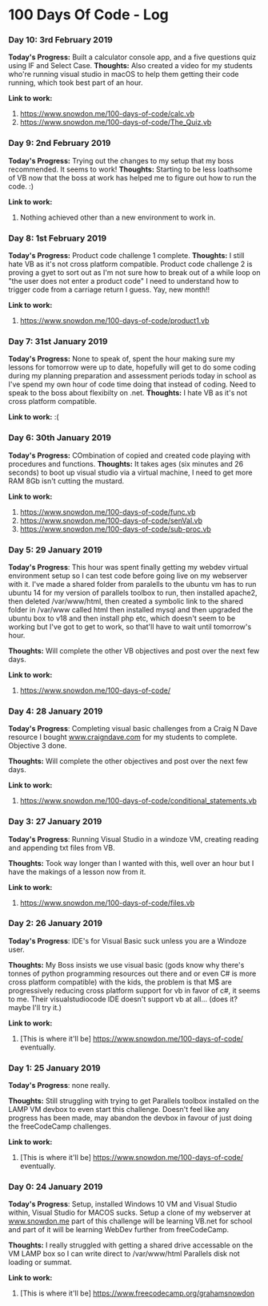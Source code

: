 # 100 Days Of Code - Log

### Day 10: 3rd February 2019

**Today's Progress:** Built a calculator console app, and a five questions quiz using IF and Select Case.
**Thoughts:** Also created a video for my students who're running visual studio in macOS to help them getting their code running, which took best part of an hour.

**Link to work:**
1. https://www.snowdon.me/100-days-of-code/calc.vb
2. https://www.snowdon.me/100-days-of-code/The_Quiz.vb


### Day 9: 2nd February 2019

**Today's Progress:** Trying out the changes to my setup that my boss recommended. It seems to work!
**Thoughts:** Starting to be less loathsome of VB now that the boss at work has helped me to figure out how to run the code. :)

**Link to work:**
1. Nothing achieved other than a new environment to work in.

### Day 8: 1st February 2019

**Today's Progress:** Product code challenge 1 complete.
**Thoughts:** I still hate VB as it's not cross platform compatible. Product code challenge 2 is proving a gyet to sort out as I'm not sure how to break out of a while loop on "the user does not enter a product code" I need to understand how to trigger code from a carriage return I guess. Yay, new month!!

**Link to work:**
1. https://www.snowdon.me/100-days-of-code/product1.vb

### Day 7: 31st January 2019

**Today's Progress:** None to speak of, spent the hour making sure my lessons for tomorrow were up to date, hopefully will get to do some coding during my planning preparation and assessment periods today in school as I've spend my own hour of code time doing that instead of coding. Need to speak to the boss about flexibilty on .net.
**Thoughts:** I hate VB as it's not cross platform compatible.

**Link to work:**
:(


### Day 6: 30th January 2019

**Today's Progress:** COmbination of copied and created code playing with procedures and functions.
**Thoughts:** It takes ages (six minutes and 26 seconds) to boot up visual studio via a virtual machine, I need to get more RAM 8Gb isn't cutting the mustard.

**Link to work:**
1. https://www.snowdon.me/100-days-of-code/func.vb
2. https://www.snowdon.me/100-days-of-code/senVal.vb
3. https://www.snowdon.me/100-days-of-code/sub-proc.vb

### Day 5: 29 January 2019

**Today's Progress**: This hour was spent finally getting my webdev virtual environment setup so I can test code before going live on my webserver with it.
I've made a shared folder from paralells to the ubuntu vm has to run ubuntu 14 for my version of parallels toolbox to run, then installed apache2, then deleted /var/www/html, then created a symbolic link to the shared folder in /var/www called html then installed mysql and then upgraded the ubuntu box to v18 and then install php etc, which doesn't seem to be working but I've got to get to work, so that'll have to wait until tomorrow's hour.

**Thoughts:** Will complete the other VB objectives and post over the next few days.

**Link to work:**
1. https://www.snowdon.me/100-days-of-code/

### Day 4: 28 January 2019

**Today's Progress**: Completing visual basic challenges from a Craig N Dave resource I bought www.craigndave.com for my students to complete. Objective 3 done.

**Thoughts:** Will complete the other objectives and post over the next few days.

**Link to work:**
1. https://www.snowdon.me/100-days-of-code/conditional_statements.vb

### Day 3: 27 January 2019

**Today's Progress**: Running Visual Studio in a windoze VM, creating reading and appending txt files from VB.

**Thoughts:** Took way longer than I wanted with this, well over an hour but I have the makings of a lesson now from it.

**Link to work:**
1. https://www.snowdon.me/100-days-of-code/files.vb

### Day 2: 26 January 2019

**Today's Progress**: IDE's for Visual Basic suck unless you are a Windoze user.

**Thoughts:** My Boss insists we use visual basic (gods know why there's tonnes of python programming resources out there and or even C# is more cross platform compatible) with the kids, the problem is that M$ are progressively reducing cross platform support for vb in favor of c#, it seems to me. Their visualstudiocode IDE doesn't support vb at all... (does it? maybe I'll try it.)

**Link to work:**
1. [This is where it'll be] https://www.snowdon.me/100-days-of-code/ eventually.

### Day 1: 25 January 2019

**Today's Progress**: none really.

**Thoughts:** Still struggling with trying to get Parallels toolbox installed on the LAMP VM devbox to even start this challenge. Doesn't feel like any progress has been made, may abandon the devbox in favour of just doing the freeCodeCamp challenges.

**Link to work:**
1. [This is where it'll be] https://www.snowdon.me/100-days-of-code/ eventually.

### Day 0: 24 January 2019

**Today's Progress**: Setup, installed Windows 10 VM and Visual Studio within, Visual Studio for MACOS sucks. Setup a clone of my webserver at www.snowdon.me part of this challenge will be learning VB.net for school and part of it will be learning WebDev further from freeCodeCamp.

**Thoughts:** I really struggled with getting a shared drive accessable on the VM LAMP box so I can write direct to /var/www/html Parallels disk not loading or summat.

**Link to work:**
1. [This is where it'll be] https://www.freecodecamp.org/grahamsnowdon
